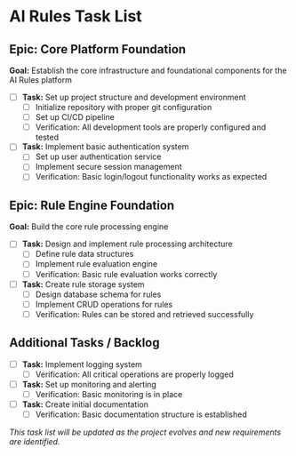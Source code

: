 # AI Rules Task List

## Epic: Core Platform Foundation

**Goal:** Establish the core infrastructure and foundational components for the AI Rules platform

- [ ] **Task:** Set up project structure and development environment
  - [ ] Initialize repository with proper git configuration
  - [ ] Set up CI/CD pipeline
  - [ ] Verification: All development tools are properly configured and tested

- [ ] **Task:** Implement basic authentication system
  - [ ] Set up user authentication service
  - [ ] Implement secure session management
  - [ ] Verification: Basic login/logout functionality works as expected

## Epic: Rule Engine Foundation

**Goal:** Build the core rule processing engine

- [ ] **Task:** Design and implement rule processing architecture
  - [ ] Define rule data structures
  - [ ] Implement rule evaluation engine
  - [ ] Verification: Basic rule evaluation works correctly

- [ ] **Task:** Create rule storage system
  - [ ] Design database schema for rules
  - [ ] Implement CRUD operations for rules
  - [ ] Verification: Rules can be stored and retrieved successfully

## Additional Tasks / Backlog

- [ ] **Task:** Implement logging system
  - [ ] Verification: All critical operations are properly logged

- [ ] **Task:** Set up monitoring and alerting
  - [ ] Verification: Basic monitoring is in place

- [ ] **Task:** Create initial documentation
  - [ ] Verification: Basic documentation structure is established

*This task list will be updated as the project evolves and new requirements are identified.*
